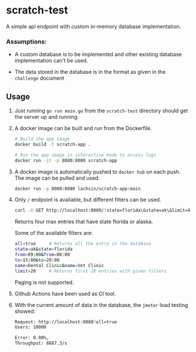 # scratch-test

A simple api endpoint with custom in-memory database implementation.

### Assumptions:
* A custom database is to be implemented and other existing database implementation
  can't be used.
  
* The data stored in the database is in the format as given in the `challenge` document

## Usage
1. Just running `go run main.go` from the `scratch-test` directory should get the
   server up and running.
    
2. A docker image can be built and run from the Dockerfile.
   ```bash
   # Build the app image
   docker build -t scratch-app .
   
   # Run the app image in interactive mode to access logs
   docker run -it -p 8080:8080 scratch-app
   ```

3. A docker image is automatically pushed to `docker hub` on each push.
   The image can be pulled and used.
   ```bash
   docker run -p 8080:8080 lachsin/scratch-app:main
   ```

4. Only `/` endpoint is available, but different filters can be used.
    ```bash
    curl -X GET http://localhost:8080/?state=florida\&state=ak\&limit=4
    ```
   Returns four max entries that have state florida or alaska.

   Some of the available filters are:
   ```bash
   all=true     # Returns all the entry in the database
   state=ak&state=florida
   from=09:00&from=08:00
   to=15:00&to=20:00
   name=Dental Clinic&name=Vet Clinic
   limit=20     # Returns first 20 entries with given filters
   ```
   Paging is not supported.

5. Github Actions have been used as CI tool.

6. With the current amount of data in the database, the `jmeter` load
   testing showed:
    ```bash
    Request: http://localhost:8080?all=true
    Users: 10000
   
    Error: 0.00%,
    Throughput: 8887.3/s
    ```
   
